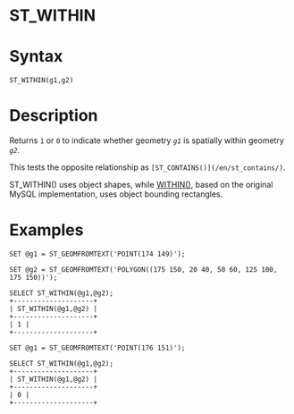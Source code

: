# ST_WITHIN

#

# Syntax

```
ST_WITHIN(g1,g2)
```

#

# Description

Returns `1` or `0` to indicate whether geometry *`g1`* is spatially within geometry *`g2`*.

This tests the opposite relationship as `[ST_CONTAINS()](/en/st_contains/)`.

ST_WITHIN() uses object shapes, while [WITHIN()](within.md), based on the original MySQL implementation, uses object bounding rectangles.

#

# Examples

```
SET @g1 = ST_GEOMFROMTEXT('POINT(174 149)');

SET @g2 = ST_GEOMFROMTEXT('POLYGON((175 150, 20 40, 50 60, 125 100, 175 150))');

SELECT ST_WITHIN(@g1,@g2);
+--------------------+
| ST_WITHIN(@g1,@g2) |
+--------------------+
| 1 |
+--------------------+

SET @g1 = ST_GEOMFROMTEXT('POINT(176 151)');

SELECT ST_WITHIN(@g1,@g2);
+--------------------+
| ST_WITHIN(@g1,@g2) |
+--------------------+
| 0 |
+--------------------+
```